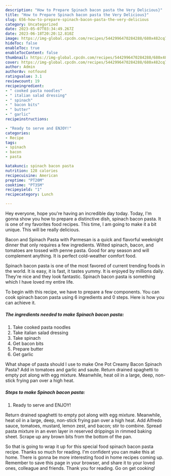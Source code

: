 ```yaml
---
description: "How to Prepare Spinach bacon pasta the Very Delicious}"
title: "How to Prepare Spinach bacon pasta the Very Delicious}"
slug: 656-how-to-prepare-spinach-bacon-pasta-the-very-delicious
category: Uncategorized
date: 2023-05-07T03:34:49.267Z
date: 2023-06-18T20:20:12.810Z
image: https://img-global.cpcdn.com/recipes/5442996470284288/680x482cq70/spinach-bacon-pasta-recipe-main-photo.jpg
hideToc: false
enableToc: true
enableTocContent: false
thumbnail: https://img-global.cpcdn.com/recipes/5442996470284288/680x482cq70/spinach-bacon-pasta-recipe-main-photo.jpg
cover: https://img-global.cpcdn.com/recipes/5442996470284288/680x482cq70/spinach-bacon-pasta-recipe-main-photo.jpg
author: Admin
authorAv: notfound
ratingvalue: 3.1
reviewcount: 19
recipeingredient:
- " cooked pasta noodles"
- " italian salad dressing"
- " spinach"
- " bacon bits"
- " butter"
- " garlic"
recipeinstructions:

- "Ready to serve and ENJOY!"
categories:
- Recipe
tags:
- spinach
- bacon
- pasta

katakunci: spinach bacon pasta 
nutrition: 128 calories
recipecuisine: American
preptime: "PT20M"
cooktime: "PT35M"
recipeyield: "1"
recipecategory: Lunch

---
```



Hey everyone, hope you're having an incredible day today. Today, I'm gonna show you how to prepare a distinctive dish, spinach bacon pasta. It is one of my favorites food recipes. This time, I am going to make it a bit unique. This will be really delicious.

Bacon and Spinach Pasta with Parmesan is a quick and flavorful weeknight dinner that only requires a few ingredients. Wilted spinach, bacon, and tomatoes are tossed with penne pasta. Good for any season and will complement anything. It is perfect cold-weather comfort food.

Spinach bacon pasta is one of the most favored of current trending foods in the world. It is easy, it is fast, it tastes yummy. It is enjoyed by millions daily. They're nice and they look fantastic. Spinach bacon pasta is something which I have loved my entire life.


To begin with this recipe, we have to prepare a few components. You can cook spinach bacon pasta using 6 ingredients and 0 steps. Here is how you can achieve it.

<!--inarticleads1-->

##### The ingredients needed to make Spinach bacon pasta:

1. Take  cooked pasta noodles
1. Take  italian salad dressing
1. Take  spinach
1. Get  bacon bits
1. Prepare  butter
1. Get  garlic


What shape of pasta should I use to make One Pot Creamy Bacon Spinach Pasta? Add in tomatoes and garlic and saute. Return drained spaghetti to empty pot along with egg mixture. Meanwhile, heat oil in a large, deep, non-stick frying pan over a high heat. 

<!--inarticleads2-->

##### Steps to make Spinach bacon pasta:


1. Ready to serve and ENJOY!

Return drained spaghetti to empty pot along with egg mixture. Meanwhile, heat oil in a large, deep, non-stick frying pan over a high heat. Add Alfredo sauce, tomatoes, mustard, lemon zest, and bacon; stir to combine. Spread pasta mixture in an even layer in reserved drippings in rimmed baking sheet. Scrape up any brown bits from the bottom of the pan. 

So that is going to wrap it up for this special food spinach bacon pasta recipe. Thanks so much for reading. I'm confident you can make this at home. There is gonna be more interesting food in home recipes coming up. Remember to save this page in your browser, and share it to your loved ones, colleague and friends. Thank you for reading. Go on get cooking!
